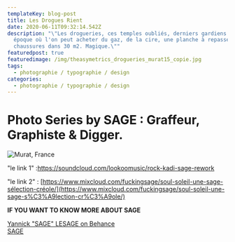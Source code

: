 ```yaml
---
templateKey: blog-post
title: Les Drogues Rient
date: 2020-06-11T09:32:14.542Z
description: "\"Les drogueries, ces temples oubliés, derniers gardiens d'une
  époque où l'on peut acheter du gaz, de la cire, une planche à repasser et des
  chaussures dans 30 m2. Magique.\""
featuredpost: true
featuredimage: /img/theasymetrics_drogueries_murat15_copie.jpg
tags:
  - photographie / typographie / design
categories:
  - photographie / typographie / design
---
```

# Photo Series by SAGE : Graffeur, Graphiste & Digger.

![Murat, France](/img/murat15.png "Photo by Yannick Sage")



"le link 1" :<https://soundcloud.com/lookoomusic/rock-kadi-sage-rework>



"le link 2" : [https://www.mixcloud.com/fuckingsage/soul-soleil-une-sage-sélection-créole/](https://www.mixcloud.com/fuckingsage/soul-soleil-une-sage-s%C3%A9lection-cr%C3%A9ole/)













 **IF YOU WANT TO KNOW MORE ABOUT SAGE**

[Yannick "SAGE" LESAGE on Behance](https://www.behance.net/user/?username=thefuckinsage)\
[SAGE](https://www.mixcloud.com/fuckingsage/stream/)